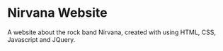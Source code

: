 # Nirvana Website

A website about the rock band Nirvana, created with using HTML, CSS, Javascript and JQuery.
